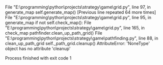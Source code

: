   File "E:\programming\python\projects\strategy\game\grid.py", line 97, in generate_map
    self.generate_map()
  [Previous line repeated 64 more times]
  File "E:\programming\python\projects\strategy\game\grid.py", line 95, in generate_map
    if not self.check_map():
  File "E:\programming\python\projects\strategy\game\grid.py", line 165, in check_map
    pathfinder.clean_up_path_grid()
  File "E:\programming\python\projects\strategy\game\pathfinding.py", line 88, in clean_up_path_grid
    self._path_grid.cleanup()
AttributeError: 'NoneType' object has no attribute 'cleanup'

Process finished with exit code 1

